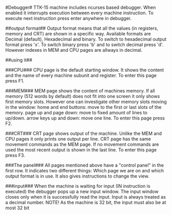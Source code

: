 #Debugger#
TTK-15 machine includes ncurses based debugger. When enabled it interrupts execution 
between every machine instruction. To execute next instruction press enter anywhere
in debugger. 

##output format##
Output format means that all the values (in registers, memory and CRT) are shown in
a specific way. Available formats are Decimal (default), Hexadecimal and binary.
To switch to hexadecimal output format press 'x'. To switch binary press 'b' and to
switch decimal press 'd'. However indexes in MEM and CPU pages are allways in decimal.

##using it##

###CPU###
CPU page is the default starting window. It shows the content and the name of every machine
subunit and register. To enter this page press F1.

###MEM###
MEM page shows the content of machines memory. If all memory (512 words by default) does
not fit into one screen it only shows first memory slots. However one can investigate other
memory slots moving in the window:
home and end buttons: move to the first or last slots of the memory.
page up and page down: move to fixed amount of lines to up/down.
arrow keys up and down: move one line.
To enter this page press F2.

###CRT###
CRT page shows output of the machine. Unlike the MEM and CPU pages it only prints one output
per line. CRT page has the same movement commands as the MEM page. If no movement commands are
used the most recent output is shown in the last line. To enter this page press F3.

###The panel###
All pages mentioned above have a "control panel" in the first row. It indicates two different things:
Which page we are on and which output format is in use. It also gives instructions to change the view.

###input###
When the machine is waiting for input (IN instruction is executed) the debugger pops up a new input window.
The input window closes only when it is successfully read the input.
Input is always treated as a decimal number.
NOTE! As the machine is 32 bit, the input must also be at most 32 bit
